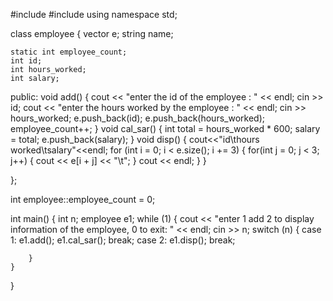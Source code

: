 #include <iostream>
#include <vector> 
using namespace std;

class employee {
    vector<int> e;
    string name;

    static int employee_count; 
    int id;
    int hours_worked;
    int salary; 
public:
    void add() {
        cout << "enter the id of the employee : " << endl;
        cin >> id;
        cout << "enter the hours worked by the employee : " << endl;
        cin >> hours_worked;
        e.push_back(id);
        e.push_back(hours_worked);
        employee_count++;
    }
    void cal_sar() {
        int total = hours_worked * 600;
        salary = total;
        e.push_back(salary);
    }
    void disp() {
        cout<<"id\thours worked\tsalary"<<endl;
    for (int i = 0; i < e.size(); i += 3) { 
        for(int j = 0; j < 3; j++) {
            cout << e[i + j] << "\t"; 
        }
        cout << endl;
    }
}

    
};

int employee::employee_count = 0;

int main() {
    int n;
    employee e1;
    while (1) { 
        cout << "enter 1 add 2 to display information of the employee, 0 to exit: " << endl;
        cin >> n;
        switch (n) {
        case 1:
            e1.add();
            e1.cal_sar();
            break; 
        case 2:
            e1.disp();
            break; 
        
        
        }
    }
}
